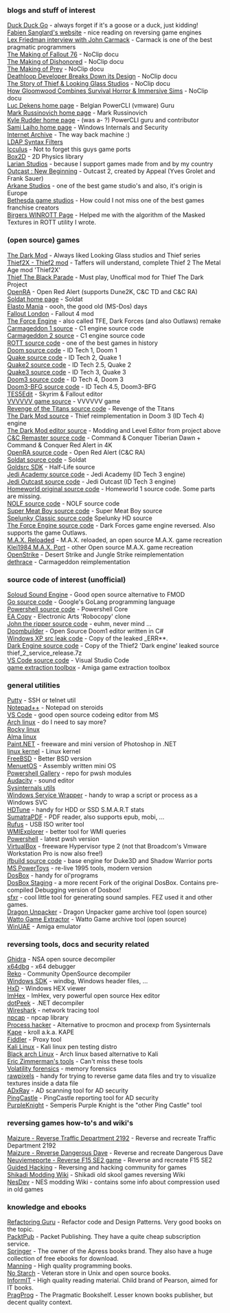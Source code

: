 
### blogs and stuff of interest
[Duck Duck Go](https://duckduckgo.com) - always forget if it's a goose or a duck, just kidding!\
[Fabien Sanglard's website](https://fabiensanglard.net/) - nice reading on reversing game engines\
[Lex Friedman interview with John Carmack](https://www.youtube.com/watch?v=I845O57ZSy4) - Carmack is one of the best pragmatic programmers\
[The Making of Fallout 76](https://youtu.be/gi8PTAJ2Hjs) - NoClip docu\
[The Making of Dishonored](https://youtu.be/wsQiKKfKxug) - NoClip docu\
[The Making of Prey](https://youtu.be/kXLxaKrcFZ0) - NoClip docu\
[Deathloop Developer Breaks Down its Design](https://youtu.be/3ra-jkrurR4) - NoClip docu\
[The Story of Thief & Looking Glass Studios](https://youtu.be/8ZmcbShMFNY) - NoClip docu\
[How Gloomwood Combines Survival Horror & Immersive Sims](https://youtu.be/BRsWvtJSm0U) - NoClip docu\
[Luc Dekens home page](https://www.lucd.info/) - Belgian PowerCLI (vmware) Guru\
[Mark Russinovich home page](http://markrussinovich.com/) - Mark Russinovich\
[Kyle Rudder home page](https://www.kmruddy.com/) - (was a- ?) PowerCLI guru and contributor\
[Sami Laiho home page](https://samilaiho.com/) - Windows Internals and Security\
[Internet Archive](https://archive.org/) - The way back machine :)\
[LDAP Syntax Filters](https://social.technet.microsoft.com/wiki/contents/articles/5392.active-directory-ldap-syntax-filters.aspx)\
[Icculus](https://icculus.org/) - Not to forget this guys game ports\
[Box2D](https://box2d.org/) - 2D Physics library\
[Larian Studios](https://larian.com/) - because I support games made from and by my country\
[Outcast : New Beginning](https://outcast.thqnordic.com/) - Outcast 2, created by Appeal (Yves Grolet and Frank Sauer)\
[Arkane Studios](https://www.arkane-studios.com/en) - one of the best game studio's and also, it's origin is Europe\
[Bethesda game studios](https://bethesda.net/) - How could I not miss one of the best games franchise creators\
[Birgers WINROTT Page](https://www.riseofthetriad.dk/) - Helped me with the algorithm of the Masked Textures in ROTT utility I wrote.


### (open source) games
[The Dark Mod](https://www.thedarkmod.com/main/) - Always liked Looking Glass studios and Thief series\
[Thief2X - Thief2 mod](https://www.thief2x.com/) - Taffers will understand, complete Thief 2 The Metal Age mod 'Thief2X'\
[Thief The Black Parade](https://www.thiefguild.com/fanmissions/26275/thief-the-black-parade) - Must play, Unoffical mod for Thief The Dark Project\
[OpenRA](https://www.openra.net/) - Open Red Alert (supports Dune2K, C&C TD and C&C RA)\
[Soldat home page](https://www.soldat.pl/en/) - Soldat\
[Elasto Mania](https://elastomania.com/) - oooh, the good old (MS-Dos) days\
[Fallout London](https://fallout4london.com/) - Fallout 4 mod\
[The Force Engine](https://theforceengine.github.io/) - also called TFE, Dark Forces (and also Outlaws) remake\
[Carmageddon 1 source](https://github.com/foone/BRender-1997) - C1 engine source code\
[Carmageddon 2 source](https://github.com/foone/BRender-v1.1.2) - C1 engine source code\
[ROTT source code](https://github.com/videogamepreservation/rott) - one of the best games in history\
[Doom source code](https://github.com/id-Software/DOOM) - ID Tech 1, Doom 1\
[Quake source code](https://github.com/id-Software/Quake) - ID Tech 2, Quake 1\
[Quake2 source code](https://github.com/id-Software/Quake-2) - ID Tech 2.5, Quake 2\
[Quake3 source code](https://github.com/id-Software/Quake-III-Arena) - ID Tech 3, Quake 3\
[Doom3 source code](https://github.com/TTimo/doom3.gpl) - ID Tech 4, Doom 3\
[Doom3-BFG source code](https://github.com/id-Software/DOOM-3-BFG) - ID Tech 4.5, Doom3-BFG\
[TES5Edit](https://github.com/TES5Edit/TES5Edit) - Skyrim & Fallout editor\
[VVVVVV game source](https://github.com/TerryCavanagh/VVVVVV) - VVVVVV game\
[Revenge of the Titans source code](https://github.com/imaginationac/revenge-of-the-titans) - Revenge of the Titans\
[The Dark Mod source](https://github.com/stgatilov/darkmod_src) - Thief reimplementation in Doom 3 (ID Tech 4) engine\
[The Dark Mod editor source](https://github.com/codereader/DarkRadiant) - Modding and Level Editor from project above\
[C&C Remaster source code](https://github.com/electronicarts/CnC_Remastered_Collection) - Command & Conquer Tiberian Dawn + Command & Conquer Red Alert in 4K\
[OpenRA source code](https://github.com/OpenRA/OpenRA) - Open Red Alert (C&C RA)\
[Soldat source code](https://github.com/soldat/soldat) - Soldat\
[Goldsrc SDK](https://github.com/ValveSoftware/halflife?files=1) - Half-Life source\
[Jedi Academy source code](https://github.com/grayj/Jedi-Academy) - Jedi Academy (ID Tech 3 engine)\
[Jedi Outcast source code](https://github.com/grayj/Jedi-Outcast) - Jedi Outcast (ID Tech 3 engine)\
[Homeworld original source code](https://github.com/timdetering/Homeworld) - Homeworld 1 source code. Some parts are missing.\
[NOLF source code](https://github.com/osgcc/no-one-lives-forever) - NOLF source code\
[Super Meat Boy source code](https://github.com/danielpygo/Supermeatboy) - Super Meat Boy source\
[Spelunky Classic source code](https://github.com/yancharkin/SpelunkyClassicHD) Spelunky HD source\
[The Force Engine source code](https://github.com/luciusDXL/TheForceEngine) - Dark Forces game engine reversed. Also supports the game Outlaws.\
[M.A.X. Reloaded](https://www.maxr.org/) - M.A.X. reloaded, an open source M.A.X. game recreation\
[Klei1984 M.A.X. Port](https://klei1984.github.io/max/) - other Open source M.A.X. game recreation\
[OpenStrike](https://github.com/AMDmi3/openstrike) - Desert Strike and Jungle Strike reimplementation\
[dethrace](https://github.com/dethrace-labs/dethrace) - Carmageddon reimplementation


### source code of interest (unofficial)
[Soloud Sound Engine](https://solhsa.com/soloud/) - Good open source alternative to FMOD\
[Go source code](https://github.com/golang/go) - Google's GoLang programming language\
[Powershell source code](https://github.com/PowerShell/PowerShell) - Powershell Core\
[EA Copy](https://github.com/electronicarts/EACopy) - Electronic Arts 'Robocopy' clone\
[John the ripper source code](https://github.com/openwall/john) - euhm, never mind ...\
[Doombuilder](http://www.doombuilder.com/) - Open Source Doom1 editor written in C#\
[Windows XP src leak code](https://github.com/onein528/NT5.1) - Copy of the leaked _ERR**.\
[Dark Engine source code](https://archive.org/details/thief-src-libs) - Copy of the Thief2 'Dark engine' leaked source thief_2_service_release.7z\
[VS Code source code](https://github.com/microsoft/vscode) - Visual Studio Code\
[game extraction toolbox](https://github.com/shawngmc/game-extraction-toolbox) - Amiga game extraction toolbox


### general utilities
[Putty](https://www.chiark.greenend.org.uk/~sgtatham/putty/) - SSH or telnet util\
[Notepad++](https://notepad-plus-plus.org/) - Notepad on steroids\
[VS Code](https://code.visualstudio.com/) - good open source codeing editor from MS\
[Arch linux](https://archlinux.org/) - do I need to say more?\
[Rocky linux](https://rockylinux.org/)\
[Alma linux](https://almalinux.org/)\
[Paint.NET](https://www.getpaint.net/) - freeware and mini version of Photoshop in .NET\
[linux kernel](https://www.kernel.org/) - Linux kernel\
[FreeBSD](https://www.freebsd.org/) - Better BSD version\
[MenuetOS](https://www.menuetos.net/) - Assembly written mini OS\
[Powershell Gallery](https://www.powershellgallery.com/) - repo for pwsh modules\
[Audacity](https://www.audacityteam.org/) - sound editor\
[Sysinternals utils](https://learn.microsoft.com/en-us/sysinternals/downloads/)\
[Windows Service Wrapper](https://github.com/winsw/winsw) - handy to wrap a script or process as a Windows SVC\
[HDTune](https://www.hdtune.com/) - handy for HDD or SSD S.M.A.R.T stats\
[SumatraPDF](https://www.sumatrapdfreader.org/free-pdf-reader) - PDF reader, also supports epub, mobi, ...\
[Rufus](https://rufus.ie/en/) - USB ISO writer tool\
[WMIExplorer](https://www.ks-soft.net/hostmon.eng/wmi/index.htm) - better tool for WMI queries\
[Powershell](https://github.com/PowerShell/powershell/releases) - latest pwsh version\
[VirtualBox](https://www.virtualbox.org/) - freeware Hypervisor type 2 (not that Broadcom's Vmware Workstation Pro is now also free!)\
[jfbuild source code](https://github.com/jonof/jfbuild) - base engine for Duke3D and Shadow Warrior ports\
[MS PowerToys](https://github.com/microsoft/PowerToys) - re-live 1995 tools, modern version\
[DosBox](https://www.dosbox.com/) - handy for ol'programs\
[DosBox Staging](https://www.dosbox-staging.org/) - a more recent Fork of the original DosBox. Contains pre-compiled Debugging version of Dosbox!\
[sfxr](https://www.drpetter.se/project_sfxr.html) - cool little tool for generating sound samples. FEZ used it and other games.\
[Dragon Unpacker](https://www.elberethzone.net/dragon-unpacker.html) - Dragon Unpacker game archive tool (open source)\
[Watto Game Extractor](https://www.watto.org/game_extractor.html) - Watto Game archive tool (open source)\
[WinUAE](https://www.winuae.net/) - Amiga emulator


### reversing tools, docs and security related
[Ghidra](https://ghidra-sre.org/) - NSA open source decompiler\
[x64dbg](https://x64dbg.com/) - x64 debugger\
[Reko](https://github.com/uxmal/reko) - Community OpenSource decompiler\
[Windows SDK](https://developer.microsoft.com/en-us/windows/downloads/windows-sdk/) - windbg, Windows header files, ...\
[HxD](https://mh-nexus.de/en/hxd/) - Windows HEX viewer\
[ImHex](https://imhex.werwolv.net/) - ImHex, very powerful open source Hex editor\
[dotPeek](https://www.jetbrains.com/decompiler/) - .NET decompiler\
[Wireshark](https://www.wireshark.org/) - network tracing tool\
[npcap](https://npcap.com/) - npcap library\
[Process hacker](https://processhacker.sourceforge.io/) - Alternative to procmon and procexp from Sysinternals\
[Kape](https://www.kroll.com/en/insights/publications/cyber/kroll-artifact-parser-extractor-kape) - kroll a.k.a. KAPE\
[Fiddler](https://www.telerik.com/fiddler) - Proxy tool\
[Kali Linux](https://www.kali.org/) - Kali linux pen testing distro\
[Black arch Linux](https://blackarch.org/) - Arch linux based alternative to Kali\
[Eric Zimmerman's tools](https://ericzimmerman.github.io/#!index.md) - Can't miss these tools\
[Volatility forensics](https://www.volatilityfoundation.org/) - memory forensics\
[rawpixels](https://rawpixels.net/) - handy for trying to reverse game data files and try to visualize textures inside a data file\
[ADxRay](https://github.com/ClaudioMerola/ADxRay) - AD scanning tool for AD security\
[PingCastle](https://www.pingcastle.com/download/) - PingCastle reporting tool for AD security\
[PurpleKnight](https://www.purple-knight.com/) - Semperis Purple Knight is the "other Ping Castle" tool


### reversing games how-to's and wiki's
[Maizure - Reverse Traffic Department 2192](https://www.maizure.org/projects/lets-make-traffic-department-2192/index.html) - Reverse and recreate Traffic Department 2192\
[Maizure - Reverse Dangerous Dave](https://www.maizure.org/projects/lets-make-dangerous-dave/index.html) - Reverse and recreate Dangerous Dave\
[Neuviemeporte - Reverse F15 SE2 game](https://neuviemeporte.github.io/) - Reverse and recreate F15 SE2\
[Guided Hacking](https://guidedhacking.com/) - Reversing and hacking community for games\
[Shikadi Modding Wiki](https://moddingwiki.shikadi.net/wiki/Main_Page) - Shikadi old skool games reversing Wiki\
[NesDev](https://www.nesdev.org/wiki/Compression) - NES modding Wiki - contains some info about compression used in old games


### knowledge and ebooks
[Refactoring Guru](https://refactoring.guru/) - Refactor code and Design Patterns. Very good books on the topic.\
[PacktPub](https://www.packtpub.com/) - Packet Publishing. They have a quite cheap subscription service.\
[Springer](https://www.springer.com/gp) - The owner of the Apress books brand. They also have a huge collection of free ebooks for download.\
[Manning](https://www.manning.com/) - High quality programming books.\
[No Starch](https://nostarch.com/) - Veteran store in Unix and open source books.\
[InformIT](https://www.informit.com/) - High quality reading material. Child brand of Pearson, aimed for IT books.\
[PragProg](https://pragprog.com/) - The Pragmatic Bookshelf. Lesser known books publisher, but decent quality context.
